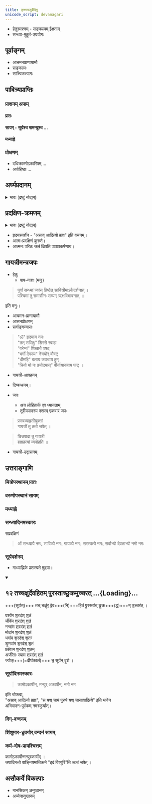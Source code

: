 ```yaml
---
title: कृष्णयजुर्वेदिषु
unicode_script: devanagari  
---
```


- हेतुस्मरणम् - सङ्कल्पम् ईक्षताम्
- सन्ध्या-मुहूर्त-उपयोगः

## पूर्वाङ्गम्

- आचमनप्राणायामौ
- सङ्कल्पः
- सात्त्विकत्यागः

## पावित्र्यप्राप्तिः

### प्राशनम् अपाम्
#### प्रातः
<div class="js_include" url="/vedAH_yajuH/taittirIyam/AraNyakam/sarva-prastutiH/06/25_sUryash_cha/"  newLevelForH1="2" includeTitle="false"> </div>  

#### सायम् - सूर्यश्च मामन्युश्च …
<div class="js_include" url="/vedAH_yajuH/taittirIyam/AraNyakam/sarva-prastutiH/06/24_agnish_cha.md"  newLevelForH1="5" includeTitle="false"> </div>  

#### मध्याह्ने
<div class="js_include" url="/devaH/AryaH/hindukaH/jalam/Rk/ApaH_punantu.md"  newLevelForH1="5" includeTitle="false"> </div>  



### प्रोक्षणम्
- दधिक्राव्णोऽकारिषम् …
- अपोहिष्ठा …

<div class="js_include" url="/vedAH_Rk/shAkalam/saMhitA/vishvAsa-prastutiH/04/039/06_dadhikrAvNo_akAriShaM.md"  newLevelForH1="5" includeTitle="false"> </div>  



## अर्घ्यप्रदानम्
<details><summary>भावः (द्रष्टुं नोद्यम्)</summary>

- जलबिन्दवो वज्रा भूत्वा राक्षसान् घ्नन्ति, ततो देवजयो धर्मरक्षा चेति ब्राह्मणम्।
- {[सायणो ऽत्र।](https://archive.org/stream/taittiriya/taittiriya_aranyaka_bhaskara_01#page/n193/mode/2up)}
</details>

<div class="js_include" url="/vedAH_Rk/shAkalam/saMhitA/vishvAsa-prastutiH/03/062/10_tatsaviturvareNyaM_bhargo.md"  newLevelForH1="2" includeTitle="true"> </div>  


## प्रदक्षिण-क्रमणम्

<details><summary>भावः (द्रष्टुं नोद्यम्)</summary>

- यत्प्रदक्षिणं प्रक्रमन्ति तेन +++(अर्घ्यप्रदानेन रक्षोहननस्य)+++ पाप्मानम् अवधून्वन्ति। उद्यन्तम् अस्तंयन्तम् आदित्यम् अभिध्यायन्, (प्रदक्षिणं) कुर्वन् ब्राह्मणो विद्वान् सकलं भद्रम् अश्नुते असावादित्यो ब्रह्मेति ब्रह्मैव सन् ब्रह्माप्येति  ।। २ ।।, इति । इति कृष्णयजुर्वेदीयतैत्तिरीयारण्यके द्वितीयप्रपाठके द्वितीयोऽनुवाकः
</details>

- हृदयस्पर्शेन - "असाव् आदित्यो ब्रह्म" इति वचनम्।
- आत्म-प्रदक्षिणं कुरुते।
- आत्मनः परितः जलं क्षिपति पापापकर्षणाय।

## गायत्रीमन्त्रजपः

- हेतुः
  - पाप-नाशः (मनुः)

> पूर्वां सन्ध्यां जपंस् तिष्ठेत् सावित्रीमाऽर्कदर्शनात् ।   
पश्चिमां तु समासीनः सम्यग् ऋक्षविभावनात् ॥ 

इति मनुः। 

 
- आचमन-प्राणायामौ
- आसनप्रोक्षणम्
- सर्वाङ्गन्यासः

> "ॐ" हृदयाय नमः  
> "तत् सवितुः" शिरसे स्वाहा  
> "वरेण्यं" शिखायै वषट्  
> "भर्गो देवस्य" नेत्रयोर् वौषट्  
> "धीमहि" बलाय कवचाय हुम्  
> "धियो यो नः प्रचोदयात्" वीर्यायास्त्राय फट् ।

- गायत्री-आवहनम्

<div class="js_include" url="/vedAH_yajuH/taittirIyam/AraNyakam/sarva-prastutiH/06/26_AyAtu_varadA/"  newLevelForH1="2" includeTitle="false"> </div>  

- दिग्बन्धनम्।

- जपः
  - अत्र लोहितार्क एव ध्यायताम्
  - तूरीयपादस्य दशस्व् एकवारं जपः

> प्रणवव्याहृतीयुक्तां  
गायत्रीं तु ततो जपेत् ।

> छिन्नपादा तु गायत्री  
ब्रह्महत्यां व्यपोहति ॥

<div class="js_include" url="/vedAH_Rk/shAkalam/saMhitA/vishvAsa-prastutiH/03/062/10_tatsaviturvareNyaM_bhargo.md"  newLevelForH1="2" includeTitle="true"> </div>

<div class="js_include" url="/vedAH_Rk/shAkalam/saMhitA/sarvASh_TIkAH/03/062/10_tatsaviturvareNyaM_bhargo.md"  newLevelForH1="2" includeTitle="true"> </div>


- गायत्री-उद्वासनम्

<div class="js_include" url="/vedAH_yajuH/taittirIyam/AraNyakam/sarva-prastutiH/06/30_uttame_shikhare.md"  newLevelForH1="5" includeTitle="false"> </div>  



## उत्तराङ्गाणि

### मित्रोपस्थानम् प्रातः

<div class="js_include" url="/vedAH_yajuH/taittirIyam/saMhitA/sarva-prastutiH/4/1/aMshAH/mitrasya_charShaNIdhRtaH.md"  newLevelForH1="5" includeTitle="false"> </div>  

<div class="js_include" url="/vedAH_yajuH/taittirIyam/saMhitA/sarva-prastutiH/3/4/aMshAH/mitro_janAn.md"  newLevelForH1="5" includeTitle="false"> </div>  

<div class="js_include" url="/vedAH_Rk/shAkalam/saMhitA/vishvAsa-prastutiH/03/059/02_pra_sa.md"  newLevelForH1="5" includeTitle="false"> </div>  



### वरुणोपस्थानं सायम्
<div class="js_include" url="/vedAH_Rk/shAkalam/saMhitA/vishvAsa-prastutiH/01/025/19_imaM_me.md"  newLevelForH1="2" includeTitle="false"> </div>

<div class="js_include" url="/vedAH_Rk/shAkalam/saMhitA/vishvAsa-prastutiH/01/024/11_tattvA_yAmi.md"  newLevelForH1="2" includeTitle="false"> </div>

### मध्याह्ने 

<div class="js_include" url="/devaH/AryaH/hindukaH/classes/AdityAH/Rk/A_satyena_rajasA.md"  newLevelForH1="5" includeTitle="false"> </div>  



### सन्ध्यादिनमस्कारः

सप्रदक्षिणं

> ओं सन्ध्यायै नमः, सावित्र्यै नमः, गायत्र्यै नमः, सरस्वत्यै नमः, सर्वाभ्यो देवताभ्यो नमो नमः


### सूर्यदर्शनम्
- माध्याह्निके प्रशस्यते मुद्रया। 

<div class="js_include" includetitle="false" newlevelforh1="2" unfilled url="/vedAH_yajuH/taittirIyam/sUtram/ApastambaH/gRhyam/ekAgnikANDam/vishvAsa-prastutiH/2_05/12_tachchaxurdevahitam_purastAchChukramuchcharat.md">
<details open><summary><h2>१२ तच्चक्षुर्देवहितम् पुरस्ताच्छुक्रमुच्चरत् ...{Loading}...</h2></summary>


+++(सूर्यस्)+++ तच् चक्षु॑र् दे॒व+++(नि)+++हि॑तं पु॒रस्ता॑च् छु॒क्र+++(द्ध)+++म् उ॒च्चर॑त् ।



पश्ये॑म श॒रद॑श् श॒तं  
जीवे॑म श॒रद॑श् श॒तं  
नन्दा॑म श॒रद॑श् श॒तं  
मोदा॑म श॒रद॑श् श॒तं  
भवा॑म श॒रद॑श् श॒तꣳ  
शृ॒णवा॑म श॒रद॑श् श॒तं  
प्रब्र॑वाम श॒रद॑श् श॒तम्  
अजी॑ताः स्याम श॒रद॑श् श॒तं  
ज्योक्+++(=दीर्घकालं)+++ च॒ सूर्य॑न् दृ॒शे ।

</details>
</div>

### सूर्यादिनमस्कारः
> कामोऽकार्षीन्, मन्युर् अकार्षीन्, नमो नम

इति चोक्त्वा,  
"असाव् आदित्यो ब्रह्म", "स यश् चायं पुरुषे यश् चासावादित्ये" इति भावेन  
अभिवादन-पूर्वकम् नमस्कुर्यात्। 

### दिग्-वन्दनम्

<div class="js_include" url="/vedAH_yajuH/AryaH/hindukaH/lokAntaram/yajuH/dik/namaH_prAchyai.md"  newLevelForH1="5" includeTitle="false"> </div>  



### शिंशुमार-ध्रुवयोर् वन्दनं सायम्

<div class="js_include" url="/vedAH_yajuH/taittirIyam/AraNyakam/sarva-prastutiH/02/22_2_dhruva-vandanam.md"  newLevelForH1="5" includeTitle="false"> </div>  

<div class="js_include" url="/vedAH_yajuH/taittirIyam/AraNyakam/sarva-prastutiH/02/22_3_shiMshumAra-vandanam.md"  newLevelForH1="5" includeTitle="false"> </div>  


### कर्म-दोष-प्रायश्चित्तम्
कामोऽकार्षीन्मन्युरकार्षीद् ।  
जपादिमध्ये वाङ्नियमातिक्रमे "इदं विष्णुरि"ति ऋचं जपेत् ।

## असौकर्ये विकल्पाः

- मानसिकम् अनुष्ठानम्
- अन्येनानुष्ठानम्

